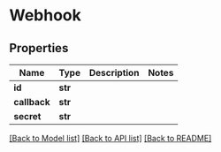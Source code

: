 # Webhook

## Properties
Name | Type | Description | Notes
------------ | ------------- | ------------- | -------------
**id** | **str** |  | 
**callback** | **str** |  | 
**secret** | **str** |  | 

[[Back to Model list]](../README.md#documentation-for-models) [[Back to API list]](../README.md#documentation-for-api-endpoints) [[Back to README]](../README.md)


